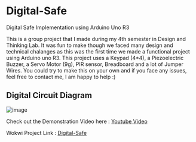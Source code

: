 # Digital-Safe
Digital Safe Implementation using Arduino Uno R3

This is a group project that I made during my 4th semester in Design and Thinking Lab.
It was fun to make though we faced many design and technical chalanges as this was the first time we made a functional project using Arduino uno R3.
This project uses a Keypad \(4*4\), a Piezoelectric Buzzer, a Servo Motor \(9g\), PIR sensor, Breadboard and a lot of Jumper Wires.
You could try to make this on your own and if you face any issues, feel free to contact me, I am happy to help :\)

## Digital Circuit Diagram
![image](https://github.com/user-attachments/assets/2f3a61ff-e766-435e-9c46-dbc5db0396d9)


Check out the Demonstration Video here : [Youtube Video](https://youtu.be/XJsXw_9Iexs)

Wokwi Project Link : [Digital-Safe](https://wokwi.com/projects/355934256698583041)
